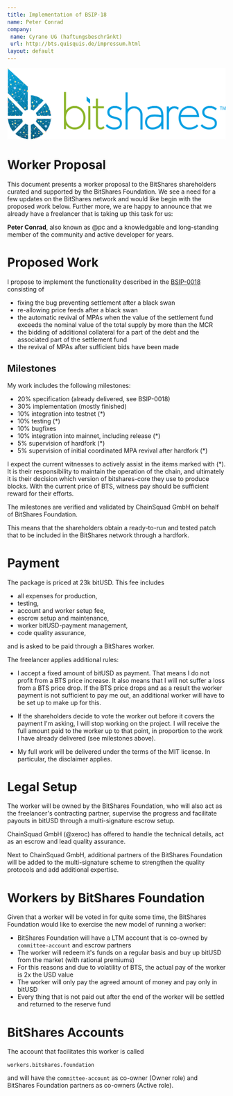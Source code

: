 ```yaml
---
title: Implementation of BSIP-18
name: Peter Conrad
company:
 name: Cyrano UG (haftungsbeschränkt)
 url: http://bts.quisquis.de/impressum.html
layout: default
---
```


![](/img/logo.png)

# Worker Proposal

This document presents a worker proposal to the BitShares shareholders curated and 
supported by the BitShares Foundation. We see a need for a few updates on the BitShares
network and would like begin with the proposed work below. Further more, we are happy
to announce that we already have a freelancer that is taking up this task for us:

**Peter Conrad**, also known as @pc and a knowledgable and long-standing member of the
community and active developer for years.

# Proposed Work

I propose to implement the functionality described in the
[BSIP-0018](https://github.com/bitshares/bsips/blob/master/bsip-0018.md)
consisting of

* fixing the bug preventing settlement after a black swan
* re-allowing price feeds after a black swan
* the automatic revival of MPAs when the value of the settlement fund
  exceeds the nominal value of the total supply by more than the MCR
* the bidding of additional collateral for a part of the debt and the
  associated part of the settlement fund
* the revival of MPAs after sufficient bids have been made

## Milestones

My work includes the following milestones:

* 20% specification (already delivered, see BSIP-0018)
* 30% implementation (mostly finished)
* 10% integration into testnet (*)
* 10% testing (*)
* 10% bugfixes
* 10% integration into mainnet, including release (*)
*  5% supervision of hardfork (*)
*  5% supervision of initial coordinated MPA revival after hardfork (*)

I expect the current witnesses to actively assist in the items marked with (*).
It is their responsibility to maintain the operation of the chain, and
ultimately it is their decision which version of bitshares-core they use to
produce blocks. With the current price of BTS, witness pay should be sufficient
reward for their efforts.

The milestones are verified and validated by ChainSquad GmbH on behalf of
BitShares Foundation.

This means that the shareholders obtain a ready-to-run and tested patch that to
be included in the BitShares network through a hardfork.

# Payment

The package is priced at 23k bitUSD. This fee includes

 * all expenses for production,
 * testing,
 * account and worker setup fee,
 * escrow setup and maintenance,
 * worker bitUSD-payment management,
 * code quality assurance,

and is asked to be paid through a BitShares worker.

The freelancer applies additional rules:

* I accept a fixed amount of bitUSD as payment. That means I do not profit from
  a BTS price increase. It also means that I will not suffer a loss from a BTS
  price drop. If the BTS price drops and as a result the worker payment is not
  sufficient to pay me out, an additional worker will have to be set up to make
  up for this.

* If the shareholders decide to vote the worker out before it covers the
  payment I'm asking, I will stop working on the project. I will receive the
  full amount paid to the worker up to that point, in proportion to the work
  I have already delivered (see milestones above).

* My full work will be delivered under the terms of the MIT license. In
  particular, the disclaimer applies.

# Legal Setup

The worker will be owned by the BitShares Foundation, who will also act as the
freelancer's contracting partner, supervise the progress and facilitate payouts
in bitUSD through a multi-signature escrow setup.

ChainSquad GmbH (@xeroc) has offered to handle the technical details, act as
an escrow and lead quality assurance.

Next to ChainSquad GmbH, additional partners of the BitShares Foundation will be
added to the multi-signature scheme to strengthen the quality protocols and add
additional expertise.

# Workers by BitShares Foundation

Given that a worker will be voted in for quite some time, the BitShares
Foundation would like to exercise the new model of running a worker:

* BitShares Foundation will have a LTM account that is co-owned by
  `committee-account` and escrow partners
* The worker will redeem it's funds on a regular basis and buy up bitUSD from
  the market (with rational premiums)
* For this reasons and due to volatility of BTS, the actual pay of the worker is
  2x the USD value
* The worker will only pay the agreed amount of money and pay only in bitUSD
* Every thing that is not paid out after the end of the worker will be settled
  and returned to the reserve fund

# BitShares Accounts

The account that facilitates this worker is called

    workers.bitshares.foundation

and will have the `committee-account` as co-owner (Owner role) and BitShares
Foundation partners as co-owners (Active role).
